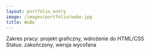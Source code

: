 ```yaml
---
layout: portfolio_entry
image: /images/portfolio/wube.jpg
title: WuBe
---
```

Zakres pracy: projekt graficzny, wdrożenie do HTML/CSS <br />
Status: zakończony, wersja wycofana